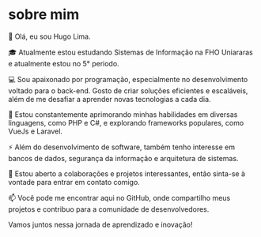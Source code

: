 # sobre mim

👋 Olá, eu sou Hugo Lima.

🎓 Atualmente estou estudando Sistemas de Informação na FHO Uniararas e atualmente estou no 5° periodo.

💻 Sou apaixonado por programação, especialmente no desenvolvimento voltado para o back-end. Gosto de criar soluções eficientes e escaláveis, além de me desafiar a aprender novas tecnologias a cada dia.

🌱 Estou constantemente aprimorando minhas habilidades em diversas linguagens, como PHP e C#, e explorando frameworks populares, como VueJs e Laravel.

⚡ Além do desenvolvimento de software, também tenho interesse em bancos de dados, segurança da informação e arquitetura de sistemas.

🤝 Estou aberto a colaborações e projetos interessantes, então sinta-se à vontade para entrar em contato comigo.

📫 Você pode me encontrar aqui no GitHub, onde compartilho meus projetos e contribuo para a comunidade de desenvolvedores.

Vamos juntos nessa jornada de aprendizado e inovação!
